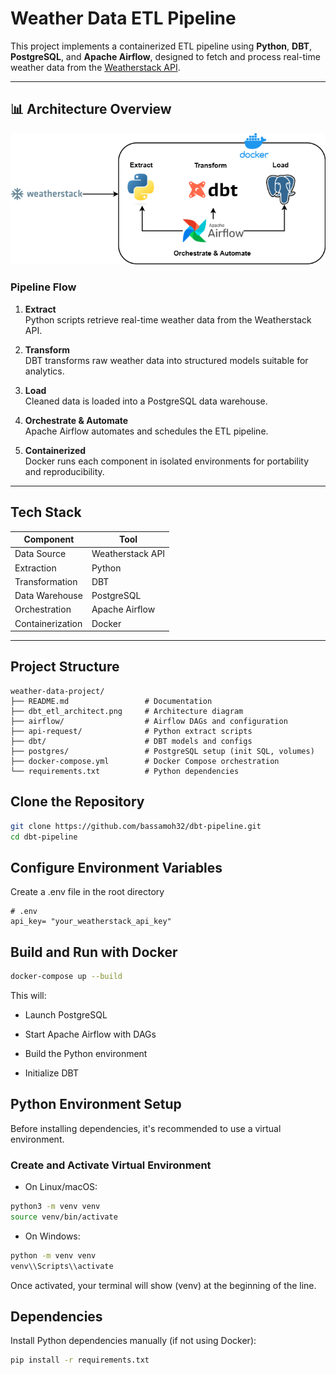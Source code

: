 #  Weather Data ETL Pipeline

This project implements a containerized ETL pipeline using **Python**, **DBT**, **PostgreSQL**, and **Apache Airflow**, designed to fetch and process real-time weather data from the [Weatherstack API](https://weatherstack.com/).

---

## 📊 Architecture Overview

![ETL Architecture](./dbt_etl_architect.png)

###  Pipeline Flow

1. **Extract**  
   Python scripts retrieve real-time weather data from the Weatherstack API.

2. **Transform**  
   DBT transforms raw weather data into structured models suitable for analytics.

3. **Load**  
   Cleaned data is loaded into a PostgreSQL data warehouse.

4. **Orchestrate & Automate**  
   Apache Airflow automates and schedules the ETL pipeline.

5. **Containerized**  
   Docker runs each component in isolated environments for portability and reproducibility.

---

##  Tech Stack

| Component       | Tool             |
|-----------------|------------------|
| Data Source     | Weatherstack API |
| Extraction      | Python           |
| Transformation  | DBT              |
| Data Warehouse  | PostgreSQL       |
| Orchestration   | Apache Airflow   |
| Containerization| Docker           |

---

##  Project Structure

```plaintext
weather-data-project/
├── README.md                 # Documentation
├── dbt_etl_architect.png     # Architecture diagram
├── airflow/                  # Airflow DAGs and configuration
├── api-request/              # Python extract scripts
├── dbt/                      # DBT models and configs
├── postgres/                 # PostgreSQL setup (init SQL, volumes)
├── docker-compose.yml        # Docker Compose orchestration
└── requirements.txt          # Python dependencies
```
##  Clone the Repository

```bash
git clone https://github.com/bassamoh32/dbt-pipeline.git
cd dbt-pipeline
```
## Configure Environment Variables
Create a .env file in the root directory 

```env
# .env
api_key= "your_weatherstack_api_key"
```
##  Build and Run with Docker
```bash
docker-compose up --build
```
This will:

* Launch PostgreSQL

* Start Apache Airflow with DAGs

* Build the Python environment

* Initialize DBT

##  Python Environment Setup
Before installing dependencies, it's recommended to use a virtual environment.
### Create and Activate Virtual Environment
* On Linux/macOS:
```bash
python3 -m venv venv
source venv/bin/activate
```
* On Windows:
```bash
python -m venv venv
venv\\Scripts\\activate
```
Once activated, your terminal will show (venv) at the beginning of the line.
## Dependencies
Install Python dependencies manually (if not using Docker):
```bash
pip install -r requirements.txt
```